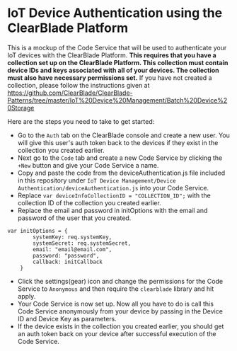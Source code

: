 # IoT Device Authentication using the ClearBlade Platform

This is a mockup of the Code Service that will be used to authenticate your IoT devices with the ClearBlade Platform. **This requires that you have a collection set up on the ClearBlade Platform. This collection must contain device IDs and keys associated with all of your devices. The collection must also have necessary permissions set.** If you have not created a collection, please follow the instructions given at https://github.com/ClearBlade/ClearBlade-Patterns/tree/master/IoT%20Device%20Management/Batch%20Device%20Storage 

Here are the steps you need to take to get started:  
- Go to the ```Auth``` tab on the ClearBlade console and create a new user. You will give this user's auth token back to the devices if they exist in the collection you created earlier.
- Next go to the ```Code``` tab and create a new Code Service by clicking the ```+New``` button and give your Code Service a name. 
- Copy and paste the code from the deviceAuthentication.js file included in this repository under ```IoT Device Management/Device Authentication/deviceAuthentication.js``` into your Code Service.
- Replace ```var deviceInfoCollectionID = "COLLECTION_ID";``` with the collection ID of the collection you created earlier.
- Replace the email and password in initOptions with the email and password of the user that you created.
``` 
var initOptions = {
		systemKey: req.systemKey,
		systemSecret: req.systemSecret,
		email: "email@email.com",
		password: "password",
		callback: initCallback
	}
```
- Click the settings(gear) icon and change the permissions for the Code Service to ```Anonymous``` and then require the ```clearblade``` library and hit apply.
- Your Code Service is now set up. Now all you have to do is call this Code Service anonymously from your device by passing in the Device ID and Device Key as parameters.
- If the device exists in the collection you created earlier, you should get an auth token back on your device after successful execution of the Code Service.
